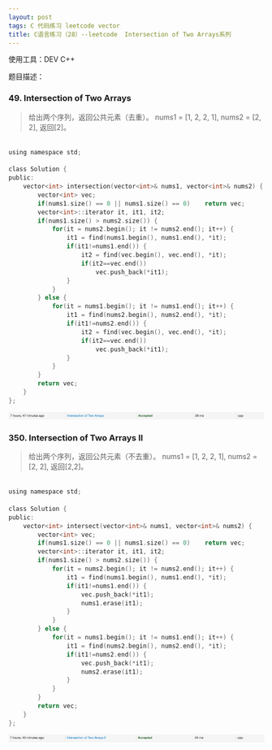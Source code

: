 ```yaml
---
layout: post
tags: C 代码练习 leetcode vector
title: C语言练习（28）--leetcode  Intersection of Two Arrays系列
---
```


使用工具：DEV C++

题目描述：  

### 49. Intersection of Two Arrays ###

> 给出两个序列，返回公共元素（去重）。
nums1 = [1, 2, 2, 1], nums2 = [2, 2], 返回[2]。

```c

using namespace std;

class Solution {
public:
    vector<int> intersection(vector<int>& nums1, vector<int>& nums2) {
        vector<int> vec;
        if(nums1.size() == 0 || nums1.size() == 0)    return vec;
        vector<int>::iterator it, it1, it2;
        if(nums1.size() > nums2.size()) {
            for(it = nums2.begin(); it != nums2.end(); it++) {
                it1 = find(nums1.begin(), nums1.end(), *it);
                if(it1!=nums1.end()) {
                    it2 = find(vec.begin(), vec.end(), *it);
                    if(it2==vec.end())
                        vec.push_back(*it1);
                }
            }
        } else {
            for(it = nums1.begin(); it != nums1.end(); it++) {
                it1 = find(nums2.begin(), nums2.end(), *it);
                if(it1!=nums2.end()) {
                    it2 = find(vec.begin(), vec.end(), *it);
                    if(it2==vec.end())
                        vec.push_back(*it1);
                }
            }
        }
        return vec;
    }
};

```

![](/assets/img/2016-08-21-C28/1.png)

### 350. Intersection of Two Arrays II ###

> 给出两个序列，返回公共元素（不去重）。
nums1 = [1, 2, 2, 1], nums2 = [2, 2], 返回[2,2]。


```c

using namespace std;

class Solution {
public:
    vector<int> intersect(vector<int>& nums1, vector<int>& nums2) {
        vector<int> vec;
        if(nums1.size() == 0 || nums1.size() == 0)    return vec;
        vector<int>::iterator it, it1, it2;
        if(nums1.size() > nums2.size()) {
            for(it = nums2.begin(); it != nums2.end(); it++) {
                it1 = find(nums1.begin(), nums1.end(), *it);
                if(it1!=nums1.end()) {
                    vec.push_back(*it1);
                    nums1.erase(it1);
                }
            }
        } else {
            for(it = nums1.begin(); it != nums1.end(); it++) {
                it1 = find(nums2.begin(), nums2.end(), *it);
                if(it1!=nums2.end()) {
                    vec.push_back(*it1);
                    nums2.erase(it1);
                }
            }
        }
        return vec;
    }
};

```

![](/assets/img/2016-08-21-C28/2.png)